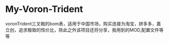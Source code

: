 # My-Voron-Trident
voronTrident三叉戟的bom表，适用于中国市场，购买连接为淘宝，拼多多，嘉立创，追求极致的性价比，除此之外该项目还将分享，我用到的MOD,配置文件等等
